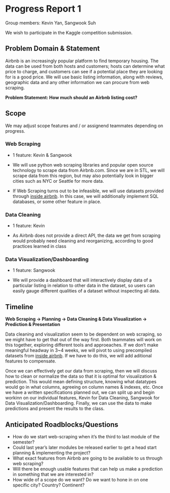 # Progress Report 1


Group members: Kevin Yan, Sangwook Suh

We wish to participate in the Kaggle competition submission.

## Problem Domain & Statement

Airbnb is an increasingly popular platform to find temporary housing. The data can be used from both hosts and customers; hosts can determine what price to charge, and customers can see if a potential place they are looking for is a good price. We will use basic listing information, along with reviews, geographic data and any other information we can procure from web scraping.

**Problem Statement: How much should an Airbnb listing cost?**

## Scope

We may adjust scope features and / or assignend teammates depending on progress.

### Web Scraping 

* 1 feature: Kevin & Sangwook

* We will use python web scraping libraries and popular open source technology to scrape data from Airbnb.com. Since we are in STL, we will scrape data from this region, but may also potentially look in bigger cities such as NYC or Seattle for more data.

* If Web Scraping turns out to be infeasible, we will use datasets provided through [inside airbnb](http://insideairbnb.com/).  In this case, we will additionally implement SQL databases, or some other feature in place.

### Data Cleaning 

* 1 feature: Kevin

* As Airbnb does not provide a direct API, the data we get from scraping would probably need cleaning and reorganizing, according to good practices learned in class

### Data Visualization/Dashboarding 

* 1 feature: Sangwook

* We will provide a dashboard that will interactively display data of a particular listing in relation to other data in the dataset, so users can easily gauge different qualities of a dataset without inspecting all data.

## Timeline

**Web Scraping &rarr; Planning &rarr; Data Cleaning & Data Visualization &rarr; Prediction & Presentation** 

Data cleaning and visualization seem to be dependent on web scraping, so we might have to get that out of the way first. Both teammates will work on this together, exploring different tools and approeaches. If we don’t make meaningful headway in 3~4 weeks, we will pivot to using precompiled datasets from [inside airbnb](http://insideairbnb.com/). If we have to do this, we will add aditional features to compensate.

Once we can effectively get our data from scraping, then we will discuss how to clean or normalize the data so that it is optimal for visualization & prediction. This would mean defining structure, knowing what datatypes would go in what columns, agreeing on column names & indexes, etc. Once we have a written specifications planned out, we can split up and begin workinn on our individual features, Kevin for Data Cleaning, Sangwook for Data Visualization/Dashboarding. Finally, we can use the data to make predictions and present the results to the class.

## Anticipated Roadblocks/Questions

* How do we start web-scraping when it’s the third to last module of the semester?
* Could last year’s later modules be released earlier to get a head start planning & implementing the project?
* What exact features from Airbnb are going to be available to us through web scraping?
* Will there be enough usable features that can help us make a prediction in something that we are interested in?
* How wide of a scope do we want? Do we want to hone in on one specific city? Country? Continent?


